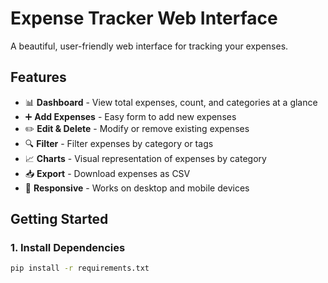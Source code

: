 # Expense Tracker Web Interface

A beautiful, user-friendly web interface for tracking your expenses.

## Features

- 📊 **Dashboard** - View total expenses, count, and categories at a glance
- ➕ **Add Expenses** - Easy form to add new expenses
- ✏️ **Edit & Delete** - Modify or remove existing expenses
- 🔍 **Filter** - Filter expenses by category or tags
- 📈 **Charts** - Visual representation of expenses by category
- 📥 **Export** - Download expenses as CSV
- 📱 **Responsive** - Works on desktop and mobile devices

## Getting Started

### 1. Install Dependencies

```bash
pip install -r requirements.txt
